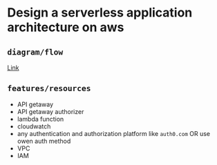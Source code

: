 # Design a serverless application architecture on aws

## `diagram/flow`

[Link](https://drive.google.com/file/d/1OOWmTZnj7GXc7bv2wumUGh0MhbBjkG8l/view?usp=sharing)

## `features/resources`

- API getaway
- API getaway authorizer
- lambda function
- cloudwatch
- any authentication and authorization platform like `auth0.com` OR use owen auth method
- VPC
- IAM
